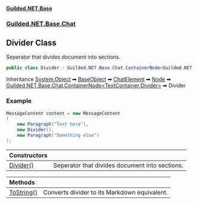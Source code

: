 
#### [Guilded.NET.Base](Guilded_NET_Base 'Guilded_NET_Base')
### [Guilded.NET.Base.Chat](Guilded_NET_Base#Guilded_NET_Base_Chat 'Guilded.NET.Base.Chat')
## Divider Class
Seperator that divides document into sections.  
```csharp
public class Divider : Guilded.NET.Base.Chat.ContainerNode<Guilded.NET.Base.Chat.TextContainer, Guilded.NET.Base.Chat.Divider>
```

Inheritance [System.Object](https://docs.microsoft.com/en-us/dotnet/api/System.Object 'System.Object') &#x27A1; [BaseObject](BaseObject 'Guilded.NET.Base.BaseObject') &#x27A1; [ChatElement](ChatElement 'Guilded.NET.Base.Chat.ChatElement') &#x27A1; [Node](Node 'Guilded.NET.Base.Chat.Node') &#x27A1; [Guilded.NET.Base.Chat.ContainerNode&lt;](ContainerNode_T_R_ 'Guilded.NET.Base.Chat.ContainerNode&lt;T,R&gt;')[TextContainer](TextContainer 'Guilded.NET.Base.Chat.TextContainer')[,](ContainerNode_T_R_ 'Guilded.NET.Base.Chat.ContainerNode&lt;T,R&gt;')[Divider](Divider 'Guilded.NET.Base.Chat.Divider')[&gt;](ContainerNode_T_R_ 'Guilded.NET.Base.Chat.ContainerNode&lt;T,R&gt;') &#x27A1; Divider  
### Example
```csharp
MessageContent content = new MessageContent  
(  
    new Paragraph("Text here"),  
    new Divider(),  
    new Paragraph("Something else")  
);  
```

| Constructors | |
| :--- | :--- |
| [Divider()](Divider_Divider() 'Guilded.NET.Base.Chat.Divider.Divider()') | Seperator that divides document into sections.<br/> |

| Methods | |
| :--- | :--- |
| [ToString()](Divider_ToString() 'Guilded.NET.Base.Chat.Divider.ToString()') | Converts divider to its Markdown equivalent.<br/> |
